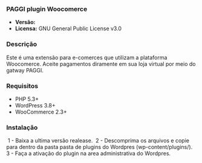 
### PAGGI plugin Woocomerce

- **Versão:** 
- **Licensa:** GNU General Public License v3.0

### Descrição
Este é uma extensão para e-comerces que utilizam a plataforma Woocomerce. Aceite pagamentos diramente em sua loja virtual por meio do gatway PAGGI.

### Requisitos
*  PHP 5.3+
*  WordPress 3.8+
*  WooCommerce 2.3+

### Instalação
  1 - Baixa a ultima versão realease.
  2 - Descomprima os arquivos e copie para dentro da pasta pasta de plugins do Wordpres (wp-content/plugins/).
  3 - Faça a ativação do plugin na area administrativa do Wordpres.
  
